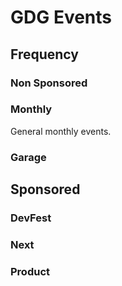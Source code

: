 # GDG Events

## Frequency

### Non Sponsored

### Monthly
General monthly events.

### Garage


## Sponsored

### DevFest

### Next

### Product

